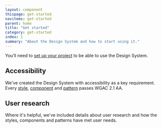 ```yaml
---
layout: component
thispage: get-started
navitems: get-started
parent: home
title: "Get started"
category: get-started
index: 1
summary: "About the Design System and how to start using it."
---
```


You’ll need to [set up your project](/get-started/installation/) to be able to use the Design System. 

## Accessibility

We've created the Design System with accessibility as a key requirement. Every [style](/styles/), [component](/components/) and [pattern](/patterns/) passes WGAC&nbsp;2.1&nbsp;AA.

## User research

Where it's helpful, we've included details about user research and how the styles, components and patterns have met user needs.
